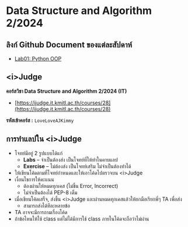 # Data Structure and Algorithm 2/2024

## ลิงก์ Github Document ของแต่ละสัปดาห์

- [Lab01: Python OOP](labs/lab01-PythonOOP)

## <i\>Judge

**คอร์สวิชา Data Structure and Algorithm 2/2024 (IT)**

* [https://ijudge.it.kmitl.ac.th/courses/28](https://ijudge.it.kmitl.ac.th/courses/28)

**รหัสเข้าคอร์ส :**  `LoveLoveAJKimmy`

## การทำแลปใน <i\>Judge

* โจทย์มีอยู่ 2 รูปแบบได้แก่
    * **Labs** – จำเป็นต้องส่ง เป็นโจทย์ที่ให้ทำในคาบแลป
    * **Exercise** – ไม่ต้องส่ง เป็นโจทย์เสริม ไม่จำเป็นต้องทำได้
* ให้เขียนโค้ดตามที่โจทย์กำหนดและให้เอาโค้ดไปตรวจบน <i\>Judge
* เงื่อนไขการให้คะแนน
    * ต้องผ่านให้หมดทุกเคส (ไม่ขึ้น Error, Incorrect)
    * ไม่จำเป็นต้องได้ PEP-8 เต็ม
* เมื่อเขียนโค้ดเสร็จ, ส่งขึ้น <i\>Judge และผ่านหมดทุกเคสแล้วให้ยกมือเรียกพี่ๆ TA เพื่อส่ง
    * สามารถส่งได้ทีละหลายข้อ
* TA อาจจะมีการถามเรื่องโค้ด
* ถ้าข้อไหนให้ใช้ class แต่ไม่ได้มีการใช้ class ภายในโค้ดจะถือว่าไม่ผ่าน
